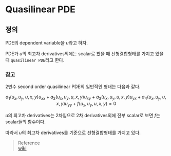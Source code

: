 # Quasilinear PDE
## 정의
PDE의 dependent variable을 $u$라고 하자.

PDE가 $u$의 최고차 derivatives외에는 scalar로 봤을 때 선형결합형태를 가지고 있을 때 `quasilinear PDE`라고 한다.

### 참고
2변수 second order quasilinear PDE의 일반적인 형태는 다음과 같다.

$$ a_{1}(u_{x},u_{y},u,x,y)u_{xx}+a_{2}(u_{x},u_{y},u,x,y)u_{xy}+a_{3}(u_{x},u_{y},u,x,y)u_{yx}+a_{4}(u_{x},u_{y},u,x,y)u_{yy}+f(u_{x},u_{y},u,x,y)=0 $$

$u$의 최고차 derivatives는 2차임으로 2차 derivatives외에 전부 scalar로 보면 $f$는 scalar들의 함수이다.

따라서 $u$의 최고차 derivatives를 기준으로 선형결합형태를 가지고 있다.

> Reference  
> [wiki](https://en.wikipedia.org/wiki/Partial_differential_equation)